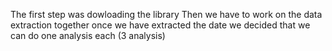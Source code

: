 The first step was dowloading the library
Then we have to work on the data extraction together
once we have extracted the date we decided that we can do one analysis each (3 analysis)

